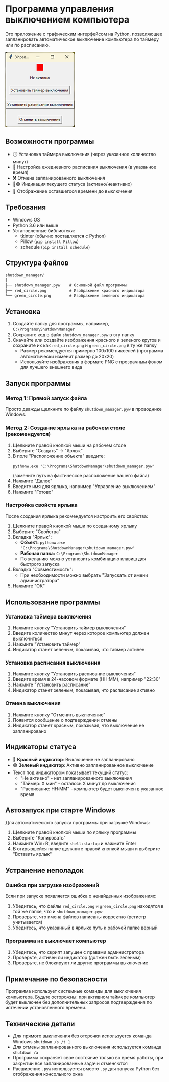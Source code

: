 # Программа управления выключением компьютера

Это приложение с графическим интерфейсом на Python, позволяющее запланировать автоматическое выключение компьютера по таймеру или по расписанию.

![Скриншот приложения](screenshot.png)

## Возможности программы

- 🕒 Установка таймера выключения (через указанное количество минут)
- 📅 Настройка ежедневного расписания выключения (в указанное время)
- ❌ Отмена запланированного выключения
- 🔴🟢 Индикация текущего статуса (активно/неактивно)
- 🔄 Отображение оставшегося времени до выключения

## Требования

- Windows OS
- Python 3.6 или выше
- Установленные библиотеки:
  - tkinter (обычно поставляется с Python)
  - Pillow (`pip install Pillow`)
  - schedule (`pip install schedule`)

## Структура файлов

```
shutdown_manager/
│
├── shutdown_manager.pyw    # Основной файл программы
├── red_circle.png          # Изображение красного индикатора
└── green_circle.png        # Изображение зеленого индикатора
```

## Установка

1. Создайте папку для программы, например, `C:\Programs\ShutdownManager`
2. Сохраните код в файл `shutdown_manager.pyw` в эту папку
3. Скачайте или создайте изображения красного и зеленого кругов и сохраните их как `red_circle.png` и `green_circle.png` в ту же папку
   - Размер рекомендуется примерно 100x100 пикселей (программа автоматически изменит размер до 20x20)
   - Используйте изображения в формате PNG с прозрачным фоном для лучшего внешнего вида

## Запуск программы

### Метод 1: Прямой запуск файла

Просто дважды щелкните по файлу `shutdown_manager.pyw` в проводнике Windows.

### Метод 2: Создание ярлыка на рабочем столе (рекомендуется)

1. Щелкните правой кнопкой мыши на рабочем столе
2. Выберите "Создать" → "Ярлык"
3. В поле "Расположение объекта" введите: 
   ```
   pythonw.exe "C:\Programs\ShutdownManager\shutdown_manager.pyw"
   ```
   (замените путь на фактическое расположение вашего файла)
4. Нажмите "Далее"
5. Введите имя для ярлыка, например "Управление выключением"
6. Нажмите "Готово"

### Настройка свойств ярлыка

После создания ярлыка рекомендуется настроить его свойства:

1. Щелкните правой кнопкой мыши по созданному ярлыку
2. Выберите "Свойства"
3. Вкладка "Ярлык":
   - **Объект:** `pythonw.exe "C:\Programs\ShutdownManager\shutdown_manager.pyw"`
   - **Рабочая папка:** `C:\Programs\ShutdownManager`
   - По желанию можно установить комбинацию клавиш для быстрого запуска
4. Вкладка "Совместимость":
   - При необходимости можно выбрать "Запускать от имени администратора"
5. Нажмите "ОК"

## Использование программы

### Установка таймера выключения

1. Нажмите кнопку "Установить таймер выключения"
2. Введите количество минут через которое компьютер должен выключиться
3. Нажмите "Установить таймер"
4. Индикатор станет зеленым, показывая, что таймер активен

### Установка расписания выключения

1. Нажмите кнопку "Установить расписание выключения"
2. Введите время в 24-часовом формате (HH:MM), например "22:30"
3. Нажмите "Установить расписание"
4. Индикатор станет зеленым, показывая, что расписание активно

### Отмена выключения

1. Нажмите кнопку "Отменить выключение"
2. Появится сообщение о подтверждении отмены
3. Индикатор станет красным, показывая, что выключение не запланировано

## Индикаторы статуса

- 🔴 **Красный индикатор**: Выключение не запланировано
- 🟢 **Зеленый индикатор**: Активно запланированное выключение
- Текст под индикатором показывает текущий статус:
  - "Не активно" - нет запланированного выключения
  - "Таймер: X мин" - осталось X минут до выключения
  - "Расписание: HH:MM" - компьютер будет выключен в указанное время

## Автозапуск при старте Windows

Для автоматического запуска программы при загрузке Windows:

1. Щелкните правой кнопкой мыши по ярлыку программы
2. Выберите "Копировать"
3. Нажмите Win+R, введите `shell:startup` и нажмите Enter
4. В открывшейся папке щелкните правой кнопкой мыши и выберите "Вставить ярлык"

## Устранение неполадок

### Ошибка при загрузке изображений

Если при запуске появляется ошибка о ненайденных изображениях:
1. Убедитесь, что файлы `red_circle.png` и `green_circle.png` находятся в той же папке, что и `shutdown_manager.pyw`
2. Проверьте, что имена файлов написаны корректно (регистр учитывается)
3. Убедитесь, что указанный в ярлыке путь к рабочей папке верный

### Программа не выключает компьютер

1. Убедитесь, что скрипт запущен с правами администратора
2. Проверьте, активен ли индикатор (должен быть зеленым)
3. Проверьте, не блокируют ли другие программы выключение

## Примечание по безопасности

Программа использует системные команды для выключения компьютера. Будьте осторожны: при активном таймере компьютер будет выключен без дополнительных запросов подтверждения по истечении установленного времени.

## Технические детали

- Для прямого выключения без отсрочки используется команда Windows `shutdown /s /t 1`
- Для отмены запланированного выключения используется команда `shutdown /a`
- Программа сохраняет свое состояние только во время работы, при закрытии все запланированные задачи отменяются
- Расширение `.pyw` используется вместо `.py` для запуска Python без отображения консольного окна